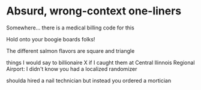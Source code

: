 # Absurd, wrong-context one-liners

Somewhere... there is a medical billing code for this

Hold onto your boogie boards folks!

The different salmon flavors are square and triangle

things I would say to billionaire X if I caught them at Central Ilinnois Regional Airport: I didn't know you had a localized randomizer

shoulda hired a nail technician but instead you ordered a mortician
